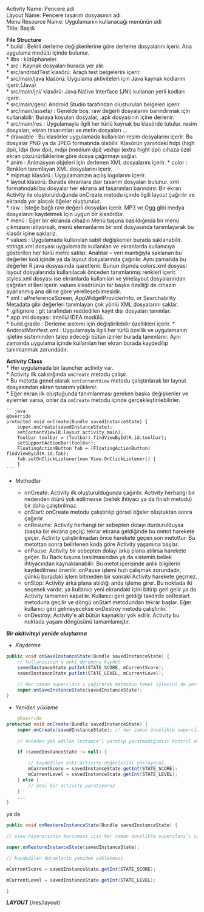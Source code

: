 Activity Name: Pencere adi   
Layout Name: Pencere tasarım dosyasının adı   
Menu Resource Name: Uygulamanın kullanacağı menünün adi    
Title: Başlık   
   
   
**File Structure**     
    * build : Belirli derleme değişkenlerine göre derleme dosyalarını içerir. Ana uygulama modülü içinde bulunur.   
    * libs : kütüphaneler.   
    * src : Kaynak dosyaları burada yer alır.   
        * src/androidTest klasörü: Araçlı test belgelerini içerir.   
        * src/main/java klasörü: Uygulama aktiviteleri için Java kaynak kodlarını içerir.(Java)   
        * src/main/jni/ klasörü: Java Native Interface (JNI) kullanan yerli kodları içerir.   
        * src/main/gen/: Android Studio tarafından olusturulan belgeleri içerir.   
        * src/main/assets/ : Genelde boş. raw değerli dosyalarını barındırmak için kullanabilir. Buraya koyulan dosyalar, .apk dosyasının içine derlenir.   
        * src/main/res : Uygulamayla ilgili her türlü kaynak bu klasörde tutulur. resim dosyaları, ekran tasarımları ve metin dosyaları ...   
            * drawable : Bu klasörler uygulamada kullanılan resim dosyalarını içerir. Bu dosyalar PNG ya da JPEG formatında olabilir. Klasörün yanındaki hdpi (high dpi), ldpi (low dpi), mdpi (medium dpi) vexhpi (extra hight dpi) cihaza özel ekran çözünürlüklerine göre dosya çağırmayı sağlar.   
            * anim : Animasyon objeleri için derlenen XML dosyalarını içerir.
            * color : Renkleri tanımlayan XML dosyalarını içerir.   
            * mipmap klasörü : Uygulamanızın açılış logolarını içerir.   
            * layout klasörü: Burada ekranlara dair tasarım dosyaları bulunur. xml formatındaki bu dosyalar her ekrana ait tasarımları barındırır. Bir ekran Activity ile oluşturulduğunda onCreate metodu içinde ilgili layout çağırılır ve ekranda yer alacak öğeler oluşturulur.   
            * raw : İsteğe bağlı raw değerli dosyaları içerir. MP3 ve Ogg gibi medya dosyalarını kaydetmek için uygun bir klasördür.   
            * menü : Eğer bir ekranda cihazın Menü tuşuna basıldığında bir menü çıkmasını istiyorsak, menü elemanlarını bir xml dosyasında tanımlayarak bu klasör içine saklarız.   
            * values : Uygulamada kullanılan sabit değişkenler burada saklanabilir. strings.xml dosyası uygulamada kullanılan ve ekranlarda kullanıcıya gösterilen her türlü metni saklar. Anahtar – veri mantığıyla saklanan bu değerler kod içinde ya da layout dosyalarında çağırılır. Aynı zamanda bu değerler R.java dosyasında işaretlenir. Bunun dışında colors.xml dosyası layout dosyalarında kullanılacak önceden tanımlanmış renkleri içerir. styles.xml dosyası ise ekranlarda kullanılan ve yinelayout dosyalarından çağrılan stilleri içerir. values klasörünün bir başka özelliği de cihazın ayarlanmış ana diline göre yerelleşebilmesidir.    
            * xml : aPreferenceScreen, AppWidgetProviderInfo, or Searchability Metadata gibi değerleri tanımlayan çok yönlü XML dosyalarını saklar.   
    * .gitignore : git tarafından reddedilen kayıt dışı dosyaları tanımlar.   
    * app.iml dosyası: IntelliJ IDEA modülü.   
    * build.gradle : Derleme sistemi için değiştirilebilir özellikleri içerir.
    * AndroidManifest.xml : Uygulamayla ilgili her türlü özellik ve uygulamanın işletim sisteminden talep edeceği bütün izinler burada tanımlanır. Aynı zamanda uygulama içinde kullanılan her ekran burada kaydedilip tanımlanmak zorundadır.    

**Activity Class**    
    * Her uygulamada bir launcher activity var.   
    * Activity ilk calıstığında `onCreate` metodu çalışır.    
        * Bu metotta genel olarak `setContentView` metodu çalıştırılarak bir layout dosyasından ekran tasarımı yüklenir.    
        *  Eğer ekran ilk oluştuğunda tanımlanması gereken başka değişkenler ve eylemler varsa, onlar da `onCreate` metodu içinde gerçekleştirilebilirler.   
    
    ```java
    @Override
    protected void onCreate(Bundle savedInstanceState) {
        super.onCreate(savedInstanceState);
        setContentView(R.layout.activity_main);
        Toolbar toolbar = (Toolbar) findViewById(R.id.toolbar);
        setSupportActionBar(toolbar);
        FloatingActionButton fab = (FloatingActionButton) findViewById(R.id.fab);
        fab.setOnClickListener(new View.OnClickListener() {
        }
    ```    

   * Methodlar 
     
        * onCreate: Activity ilk oluşturulduğunda çağırılır. Activity herhangi bir nedenden ötürü yok edilmezse (bellek ihtiyacı ya da finish metodu) bir daha çalıştırılmaz.    
        * onStart: onCreate metodu çalıştırılıp görsel öğeler oluştuktan sonra çağırılır.   
        * onResume: Activity herhangi bir sebepten dolayı durdurulduysa (başka bir ekrana geçiş) tekrar ekrana geldiğinde bu metot harekete geçer. Activity çalıştırılmadan önce harekete geçen son metottur. Bu metottan sonra belirlenen koda göre Activity yaşamına başlar.   
        * onPause: Activity bir sebepten dolayı arka plana atılırsa harekete geçer. Bu Back tuşuna basılmasından ya da sistemin bellek ihtiyacından kaynaklanabilir. Bu metot içerisinde anlık bilgilerin kaydedilmesi önerilir. onPause işlemi hızlı çalışmak zorundadır, çünkü buradaki işlem bitmeden bir sonraki Activity harekete geçmez.   
        * onStop: Activity arka plana atıldığı anda işleme girer. Bu noktada iki seçenek vardır; ya kullanıcı yeni ekrandaki işini bitirip geri gelir ya da Activity tamamen kapatılır. Kullanıcı geri geldiği takdirde onRestart metoduna geçilir ve döngü onStart metodundan tekrar başlar. Eğer kullanıcı geri gelmeyecekse onDestroy metodu çalıştırılır.   
        * onDestroy: Activity'e ait bütün kaynaklar yok edilir. Activity bu noktada yaşam döngüsünü tamamlamıştır.   

***Bir akitiviteyi yenide oluşturma***

* *Kaydetme*
```java
public void onSaveInstanceState(Bundle savedInstanceState) {
    // kullanıcının o anki durumunu kaydet
    savedInstanceState.putInt(STATE_SCORE, mCurrentScore);
    savedInstanceState.putInt(STATE_LEVEL, mCurrentLevel);
    
    // Her zaman superclass'ı çağırarak methodun temel işlevini de yerine getirmesini sağla
    super.onSaveInstanceState(savedInstanceState);
}
```   

* *Yeniden yükleme*

```java
    @Override
protected void onCreate(Bundle savedInstanceState) {
    super.onCreate(savedInstanceState); // her zaman öncelikle superclass'ı çağırıyoruz
   
    // önceden yok edilen instance'i yaratıp yaratmadığımızı kontrol edelim

    if (savedInstanceState != null) {

        // kaydedilen eski activity değerlerini yüklüyoruz.
        mCurrentScore = savedInstanceState.getInt(STATE_SCORE);
        mCurrentLevel = savedInstanceState.getInt(STATE_LEVEL);
    } else {
        // yeni bir activity yaratıyoruz
    }
    ...
}
```
   
      
ya da
   
```java
public void onRestoreInstanceState(Bundle savedInstanceState) {

// view hiyerarşinin korunması için her zaman öncelikle superclass'ı çağırıyoruz.

super.onRestoreInstanceState(savedInstanceState);

// kaydedilen durumların yeniden yüklenmesi

mCurrentScore = savedInstanceState.getInt(STATE_SCORE);

mCurrentLevel = savedInstanceState.getInt(STATE_LEVEL);

}
```   





***LAYOUT*** (/res/layout)

